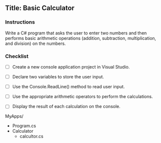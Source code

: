 ﻿## Title: Basic Calculator

### Instructions
Write a C# program that asks the user to enter two numbers and then performs basic arithmetic operations (addition, subtraction, multiplication, and division) on the numbers.

### Checklist
- [ ] Create a new console application project in Visual Studio.
- [ ] Declare two variables to store the user input.
- [ ] Use the Console.ReadLine() method to read user input.
- [ ] Use the appropriate arithmetic operators to perform the calculations.
- [ ] Display the result of each calculation on the console.


MyApps/
- Program.cs
- Calculator
	- calcultor.cs